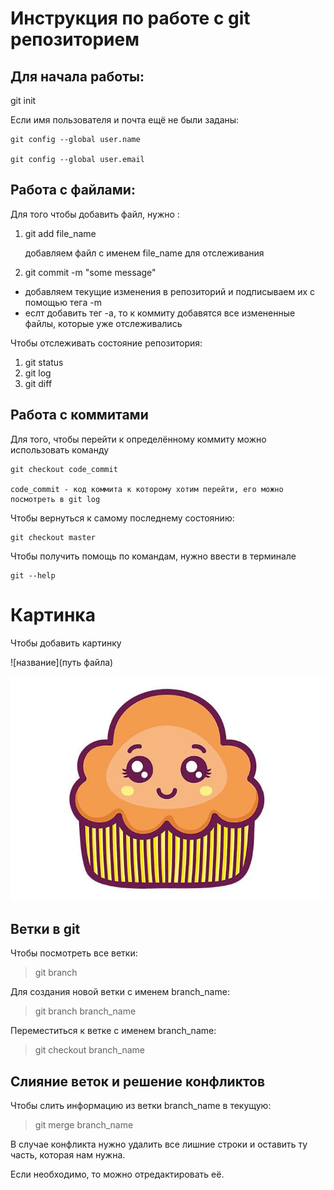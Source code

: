 # Инструкция по работе с git репозиторием

## Для начала работы:
git init

Если имя пользователя и почта ещё не были заданы:

    git config --global user.name

    git config --global user.email

## Работа с файлами:

Для того чтобы добавить файл, нужно :
1. git add file_name
 
   добавляем файл с именем file_name для отслеживания
2. git commit -m "some message"  

 * добавляем текущие изменения в репозиторий и подписываем их с помощью тега -m
 * еслт добавить тег -a, то к коммиту добавятся все измененные файлы, которые уже отслеживались

Чтобы отслеживать состояние репозитория:

  1. git status
  2. git log
  3. git diff

## Работа с коммитами
   Для того, чтобы перейти к определённому коммиту можно использовать команду

    git checkout code_commit
    
    code_commit - код коммита к которому хотим перейти, его можно посмотреть в git log

Чтобы вернуться к самому последнему состоянию:

    git checkout master  
Чтобы получить помощь по командам, нужно ввести в терминале 

    git --help    

# Картинка

Чтобы добавить картинку

![название](путь файла)

![pic](pic.jpg)



## Ветки в git

Чтобы посмотреть все ветки:
 > git branch

 Для создания новой ветки с именем branch_name:

 > git branch branch_name

 Переместиться к ветке с именем branch_name:

 > git checkout branch_name

 ## Слияние веток и решение конфликтов

 Чтобы слить информацию из ветки branch_name в текущую:

 > git merge branch_name

В случае конфликта нужно удалить все лишние строки и оставить ту часть, которая нам нужна.

Если необходимо, то можно отредактировать её.